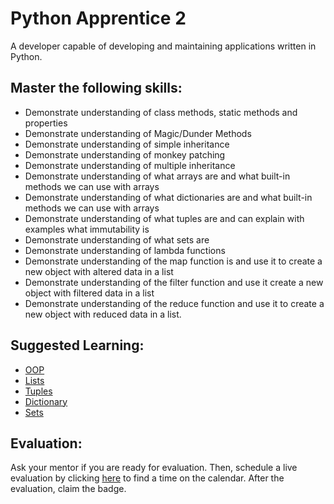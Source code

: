 # Python Apprentice 2

A developer capable of developing and maintaining applications written in Python.

## Master the following skills:

* Demonstrate understanding of class methods, static methods and properties
* Demonstrate understanding of Magic/Dunder Methods
* Demonstrate understanding of simple inheritance
* Demonstrate understanding of monkey patching
* Demonstrate understanding of multiple inheritance
* Demonstrate understanding of what arrays are and what built-in methods we can use with arrays
* Demonstrate understanding of what dictionaries are and what built-in methods we can use with arrays
* Demonstrate understanding of what tuples are and can explain with examples what immutability is
* Demonstrate understanding of what sets are
* Demonstrate understanding of lambda functions
* Demonstrate understanding of the map function is and use it to create a new object with altered data in a list
* Demonstrate understanding of the filter function and use it create a new object with filtered data in a list
* Demonstrate understanding of the reduce function and use it to create a new object with reduced data in a list.

## Suggested Learning:

* [OOP](https://www.programiz.com/python-programming/object-oriented-programming)
* [Lists](https://www.programiz.com/python-programming/list)
* [Tuples](https://www.programiz.com/python-programming/tuple)
* [Dictionary](https://www.programiz.com/python-programming/dictionary)
* [Sets](https://www.programiz.com/python-programming/set )

## Evaluation:

Ask your mentor if you are ready for evaluation. Then, schedule a live evaluation by clicking [here](http://evals.codex.academy) to find a time on the calendar. After the evaluation, claim the badge.